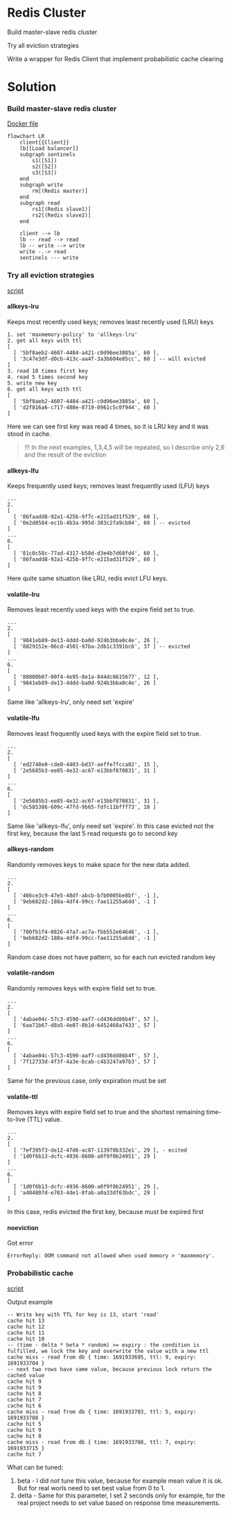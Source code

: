 # Redis Cluster

Build master-slave redis cluster

Try all eviction strategies

Write a wrapper for Redis Client that implement probabilistic cache clearing

# Solution

### Build master-slave redis cluster

[Docker file](./docker-compose.yaml)

```mermaid
flowchart LR
    client{{Client}}
    lb[[Load balancer]]
    subgraph sentinels
        s1([S1])
        s2([S2])
        s3([S3])
    end
    subgraph write
        rm[(Redis master)]
    end
    subgraph read
        rs1[(Redis slave1)]
        rs2[(Redis slave2)]
    end

    client --> lb
    lb -- read --> read
    lb -- write --> write
    write -.-> read
    sentinels --- write
```

### Try all eviction strategies

[script](./scripts/all-evictions.js)

#### allkeys-lru

Keeps most recently used keys; removes least recently used (LRU) keys

```
1. set 'maxmemory-policy' to 'allkeys-lru'
2. get all keys with ttl
[
  [ '5bf8aeb2-4607-4484-a421-c0d96ee3885a', 60 ],
  [ '3c47e3df-d0cb-413c-aa4f-3a3b604e85cc', 60 ] -- will evicted
]
3. read 10 times first key
4. read 5 times second key
5. write new key
6. get all keys with ttl
[
  [ '5bf8aeb2-4607-4484-a421-c0d96ee3885a', 60 ],
  [ 'd2f816a6-c717-488e-8719-0961c5c0f944', 60 ]
]
```

Here we can see first key was read 4 times, so it is LRU key and it was stood in cache.

> !!! In the next examples, 1,3,4,5 will be repeated, so I describe only 2,6 and the result of the eviction

#### allkeys-lfu

Keeps frequently used keys; removes least frequently used (LFU) keys

```
...
2.
[
  [ '86faadd8-92a1-425b-9f7c-e215ad31f529', 60 ],
  [ '0e2d8584-ec1b-4b3a-995d-383c2fa9cb04', 60 ] -- evicted
]
...
6.
[
  [ '81c0c58c-77ad-4317-b58d-d3e4b7d68fd4', 60 ],
  [ '86faadd8-92a1-425b-9f7c-e215ad31f529', 60 ]
]
```

Here quite same situation like LRU, redis evict LFU keys.

#### volatile-lru

Removes least recently used keys with the expire field set to true.

```
...
2.
[
  [ '9041eb89-de13-4ddd-ba0d-924b3bba0c4e', 26 ],
  [ '8829152e-06cd-4501-97ba-2db1c3391bc6', 37 ] -- evicted
]
...
6.
[
  [ '88000b07-00f4-4e95-8e1a-844dc8615677', 12 ],
  [ '9041eb89-de13-4ddd-ba0d-924b3bba0c4e', 26 ]
]
```

Same like 'allkeys-lru', only need set 'expire'

#### volatile-lfu

Removes least frequently used keys with the expire field set to true.

```
...
2.
[
  [ 'ed2748e0-cde0-4403-bd37-aeffe7fcca02', 15 ],
  [ '2e5685b3-ee85-4e32-ac67-e13bbf870831', 31 ]
]
...
6.
[
  [ '2e5685b3-ee85-4e32-ac67-e13bbf870831', 31 ],
  [ 'dc585386-609c-47fd-9b65-fdfc11bfff73', 18 ]
]
```

Same like 'allkeys-lfu', only need set 'expire'. In this case evicted not the first key, because the last 5 read requests go to second key


#### allkeys-random

Randomly removes keys to make space for the new data added.

```
...
2.
[
  [ '466ce3c9-47e5-48df-abcb-b7b0005be8bf', -1 ],
  [ '9eb682d2-188a-4df4-99cc-fae11255a6dd', -1 ]
]
...
6.
[
  [ '700fb1f4-0826-47a7-ac7a-fbb552e64646', -1 ],
  [ '9eb682d2-188a-4df4-99cc-fae11255a6dd', -1 ]
]
```

Random case does not have pattern, so for each run evicted random key

#### volatile-random

Randomly removes keys with expire field set to true.

```
...
2.
[
  [ '4abae04c-57c3-4590-aaf7-cd436dd86b4f', 57 ],
  [ '6aa71b67-d8a5-4e07-8b1d-6452468a7433', 57 ]
]
...
6.
[
  [ '4abae04c-57c3-4590-aaf7-cd436dd86b4f', 57 ],
  [ '7f12733d-4f3f-4a3e-bcab-c4b3247a97b3', 57 ]
]
```

Same for the previous case, only expiration must be set

#### volatile-ttl

Removes keys with expire field set to true and the shortest remaining time-to-live (TTL) value.

```
...
2.
[
  [ '7ef395f3-de12-47d6-ac87-113970b332e1', 29 ], - ecited
  [ '1d0f6b13-dcfc-4936-8600-a0f9f0b24951', 29 ]
]
...
6.
[
  [ '1d0f6b13-dcfc-4936-8600-a0f9f0b24951', 29 ],
  [ 'a404807d-e703-4de1-8fab-a0a33df63bdc', 29 ]
]
```

In this case, redis evicted the first key, because must be expired first

#### noeviction

Got error

```
ErrorReply: OOM command not allowed when used memory > 'maxmemory'.
```

### Probabilistic cache

[script](./scripts/probabilistic-read.js)

Output example

```
-- Write key with TTL for key is 13, start 'read'
cache hit 13
cache hit 12
cache hit 11
cache hit 10
-- (time - delta * beta * random) >= expiry : the condition is fulfilled, we lock the key and overwrite the value with a new ttl
cache miss - read from db { time: 1691933695, ttl: 9, expiry: 1691933704 }
-- next two rows have same value, because previous lock return the cached value
cache hit 9
cache hit 9
cache hit 8
cache hit 7
cache hit 6
cache miss - read from db { time: 1691933703, ttl: 5, expiry: 1691933708 }
cache hit 5
cache hit 9
cache hit 8
cache miss - read from db { time: 1691933708, ttl: 7, expiry: 1691933715 }
cache hit 7
```

What can be tuned: 

1. beta - I did not tune this value, because for example mean value it is ok. But for real worls need to set best value from 0 to 1.
1. delta - Same for this parameter, I set 2 seconds only for example, for the real project needs to set value based on response time measurements.